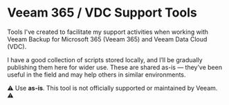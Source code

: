 # Veeam 365 / VDC Support Tools

Tools I've created to facilitate my support activities when working with Veeam Backup for Microsoft 365 (Veeam 365) and Veeam Data Cloud (VDC).

I have a good collection of scripts stored locally, and I’ll be gradually publishing them here for wider use. These are shared as-is — they’ve been useful in the field and may help others in similar environments.

⚠️ Use **as-is**. This tool is not officially supported or maintained by Veeam. ⚠️
